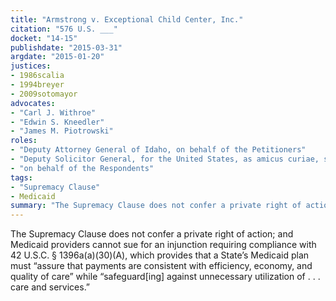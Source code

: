 ```yaml
---
title: "Armstrong v. Exceptional Child Center, Inc."
citation: "576 U.S. ___"
docket: "14-15"
publishdate: "2015-03-31"
argdate: "2015-01-20"
justices:
- 1986scalia
- 1994breyer
- 2009sotomayor
advocates:
- "Carl J. Withroe"
- "Edwin S. Kneedler"
- "James M. Piotrowski"
roles:
- "Deputy Attorney General of Idaho, on behalf of the Petitioners"
- "Deputy Solicitor General, for the United States, as amicus curiae, supporting the Petitioners"
- "on behalf of the Respondents"
tags:
- "Supremacy Clause"
- Medicaid
summary: "The Supremacy Clause does not confer a private right of action; and Medicaid providers cannot sue for an injunction requiring compliance with 42 U.S.C. § 1396a(a)(30)(A), which provides that a State’s Medicaid plan must “assure that payments are consistent with efficiency, economy, and quality of care” while “safeguard[ing] against unnecessary utilization of . . . care and services.”"
---
```

The Supremacy Clause does not confer a private right of action; and Medicaid providers cannot sue for an injunction requiring compliance with 42 U.S.C. § 1396a(a)(30)(A), which provides that a State’s Medicaid plan must “assure that payments are consistent with efficiency, economy, and quality of care” while “safeguard[ing] against unnecessary utilization of . . . care and services.”

